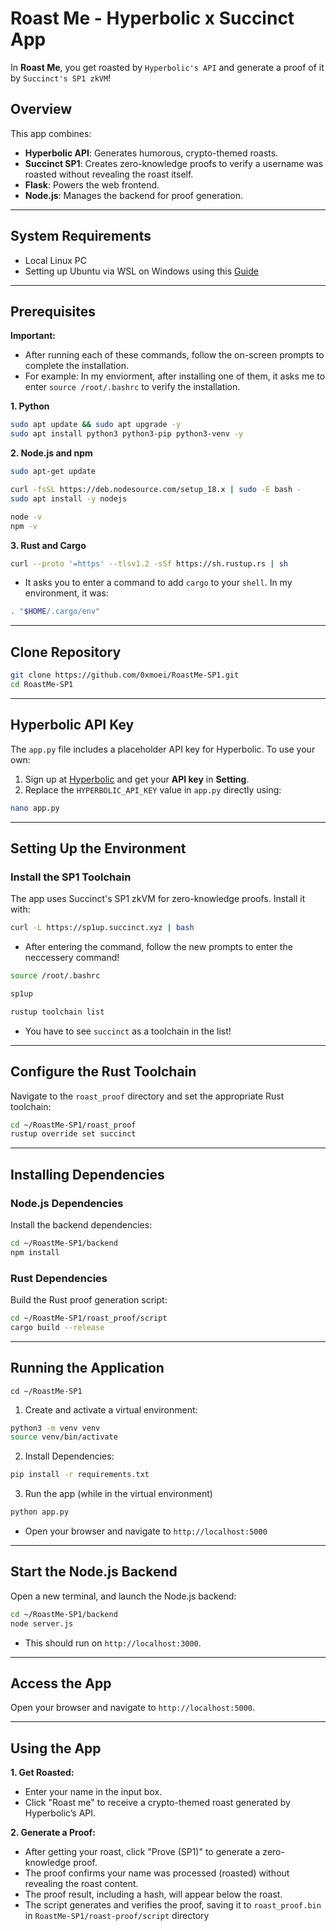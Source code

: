 # Roast Me - Hyperbolic x Succinct App
In **Roast Me**, you get roasted by `Hyperbolic's API` and generate a proof of it by `Succinct's SP1 zkVM`!

## Overview
This app combines:
- **Hyperbolic API**: Generates humorous, crypto-themed roasts.
- **Succinct SP1**: Creates zero-knowledge proofs to verify a username was roasted without revealing the roast itself.
- **Flask**: Powers the web frontend.
- **Node.js**: Manages the backend for proof generation.

---

## System Requirements
* Local Linux PC
* Setting up Ubuntu via WSL on Windows using this [Guide](https://github.com/0xmoei/Install-Linux-on-Windows)

---

## Prerequisites
**Important:**
* After running each of these commands, follow the on-screen prompts to complete the installation.
* For example: In my enviorment, after installing one of them, it asks me to enter `source /root/.bashrc` to verify the installation.

**1. Python**
```bash
sudo apt update && sudo apt upgrade -y
sudo apt install python3 python3-pip python3-venv -y
```

**2. Node.js and npm**
```bash
sudo apt-get update

curl -fsSL https://deb.nodesource.com/setup_18.x | sudo -E bash -
sudo apt install -y nodejs

node -v
npm -v
```

**3. Rust and Cargo**
```bash
curl --proto '=https' --tlsv1.2 -sSf https://sh.rustup.rs | sh
```
* It asks you to enter a command to add `cargo` to your `shell`. In my environment, it was:
```bash
. "$HOME/.cargo/env"
```

---

## Clone Repository
```bash
git clone https://github.com/0xmoei/RoastMe-SP1.git
cd RoastMe-SP1
```

---

## Hyperbolic API Key
The `app.py` file includes a placeholder API key for Hyperbolic. To use your own:
1. Sign up at [Hyperbolic](https://app.hyperbolic.xyz/) and get your **API key** in **Setting**.
2. Replace the `HYPERBOLIC_API_KEY` value in `app.py` directly using:
```bash
nano app.py
```

---

## Setting Up the Environment
### Install the SP1 Toolchain
The app uses Succinct's SP1 zkVM for zero-knowledge proofs. Install it with:
```bash
curl -L https://sp1up.succinct.xyz | bash
```
* After entering the command, follow the new prompts to enter the neccessery command!
```bash
source /root/.bashrc
```
```bash
sp1up
```
```bash
rustup toolchain list
```
* You have to see `succinct` as a toolchain in the list!

---

## Configure the Rust Toolchain
Navigate to the `roast_proof` directory and set the appropriate Rust toolchain:
```bash
cd ~/RoastMe-SP1/roast_proof
rustup override set succinct
```

---

## Installing Dependencies
### Node.js Dependencies
Install the backend dependencies:
```bash 
cd ~/RoastMe-SP1/backend
npm install
```

### Rust Dependencies
Build the Rust proof generation script:
```bash
cd ~/RoastMe-SP1/roast_proof/script
cargo build --release
```

---

## Running the Application
```
cd ~/RoastMe-SP1
```

1. Create and activate a virtual environment:
```bash
python3 -m venv venv
source venv/bin/activate
```

2. Install Dependencies:
```bash
pip install -r requirements.txt
```

3. Run the app (while in the virtual environment)
```bash
python app.py
```
* Open your browser and navigate to `http://localhost:5000`

---

## Start the Node.js Backend
Open a new terminal, and launch the Node.js backend:
```bash
cd ~/RoastMe-SP1/backend
node server.js
```
* This should run on `http://localhost:3000`.

---

## Access the App
Open your browser and navigate to `http://localhost:5000`.

---

## Using the App
**1. Get Roasted:**
  - Enter your name in the input box.
  - Click "Roast me" to receive a crypto-themed roast generated by Hyperbolic’s API.

**2. Generate a Proof:**
  - After getting your roast, click "Prove (SP1)" to generate a zero-knowledge proof.
  - The proof confirms your name was processed (roasted) without revealing the roast content.
  - The proof result, including a hash, will appear below the roast.
  - The script generates and verifies the proof, saving it to `roast_proof.bin` in `RoastMe-SP1/roast-proof/script` directory

